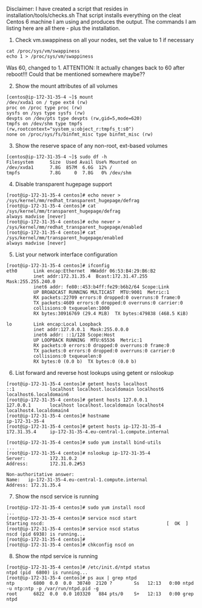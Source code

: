 Disclaimer:
I have created a script that resides in installation/tools/checks.sh
That script installs everything on the cleat Centos 6 machine I am using and produces the output. The commands I am listing here are all there - plus the installation.

1. Check vm.swappiness on all your nodes, set the value to 1 if necessary
```
cat /proc/sys/vm/swappiness
echo 1 > /proc/sys/vm/swappiness
```
Was 60, changed to 1.
ATTENTION: It actually changes back to 60 after reboot!!! Could that be mentioned somewhere maybe??

2. Show the mount attributes of all volumes
```
[centos@ip-172-31-35-4 ~]$ mount
/dev/xvda1 on / type ext4 (rw)
proc on /proc type proc (rw)
sysfs on /sys type sysfs (rw)
devpts on /dev/pts type devpts (rw,gid=5,mode=620)
tmpfs on /dev/shm type tmpfs (rw,rootcontext="system_u:object_r:tmpfs_t:s0")
none on /proc/sys/fs/binfmt_misc type binfmt_misc (rw)
```
3. Show the reserve space of any non-root, ext-based volumes
```
[centos@ip-172-31-35-4 ~]$ sudo df -h
Filesystem      Size  Used Avail Use% Mounted on
/dev/xvda1      7.8G  857M  6.6G  12% /
tmpfs           7.8G     0  7.8G   0% /dev/shm
```
4. Disable transparent hugepage support
```
[root@ip-172-31-35-4 centos]# echo never > /sys/kernel/mm/redhat_transparent_hugepage/defrag
[root@ip-172-31-35-4 centos]# cat /sys/kernel/mm/transparent_hugepage/defrag
always madvise [never]
[root@ip-172-31-35-4 centos]# echo never > /sys/kernel/mm/redhat_transparent_hugepage/enabled
[root@ip-172-31-35-4 centos]# cat /sys/kernel/mm/transparent_hugepage/enabled
always madvise [never]
```
5. List your network interface configuration
```
[root@ip-172-31-35-4 centos]# ifconfig
eth0      Link encap:Ethernet  HWaddr 06:53:B4:29:B6:B2
          inet addr:172.31.35.4  Bcast:172.31.47.255  Mask:255.255.240.0
          inet6 addr: fe80::453:b4ff:fe29:b6b2/64 Scope:Link
          UP BROADCAST RUNNING MULTICAST  MTU:9001  Metric:1
          RX packets:22709 errors:0 dropped:0 overruns:0 frame:0
          TX packets:4609 errors:0 dropped:0 overruns:0 carrier:0
          collisions:0 txqueuelen:1000
          RX bytes:30916769 (29.4 MiB)  TX bytes:479838 (468.5 KiB)

lo        Link encap:Local Loopback
          inet addr:127.0.0.1  Mask:255.0.0.0
          inet6 addr: ::1/128 Scope:Host
          UP LOOPBACK RUNNING  MTU:65536  Metric:1
          RX packets:0 errors:0 dropped:0 overruns:0 frame:0
          TX packets:0 errors:0 dropped:0 overruns:0 carrier:0
          collisions:0 txqueuelen:0
          RX bytes:0 (0.0 b)  TX bytes:0 (0.0 b)
```
6. List forward and reverse host lookups using getent or nslookup
```
[root@ip-172-31-35-4 centos]# getent hosts localhost
::1             localhost localhost.localdomain localhost6 localhost6.localdomain6
[root@ip-172-31-35-4 centos]# getent hosts 127.0.0.1
127.0.0.1       localhost localhost.localdomain localhost4 localhost4.localdomain4
[root@ip-172-31-35-4 centos]# hostname
ip-172-31-35-4
[root@ip-172-31-35-4 centos]# getent hosts ip-172-31-35-4
172.31.35.4     ip-172-31-35-4.eu-central-1.compute.internal

[root@ip-172-31-35-4 centos]# sudo yum install bind-utils
...
[root@ip-172-31-35-4 centos]# nslookup ip-172-31-35-4
Server:         172.31.0.2
Address:        172.31.0.2#53

Non-authoritative answer:
Name:   ip-172-31-35-4.eu-central-1.compute.internal
Address: 172.31.35.4
```
7. Show the nscd service is running
```
[root@ip-172-31-35-4 centos]# sudo yum install nscd
...
[root@ip-172-31-35-4 centos]# service nscd start
Starting nscd:                                             [  OK  ]
[root@ip-172-31-35-4 centos]# service nscd status
nscd (pid 6938) is running...
[root@ip-172-31-35-4 centos]#
[root@ip-172-31-35-4 centos]# chkconfig nscd on
```
8. Show the ntpd service is running
```
[root@ip-172-31-35-4 centos]# /etc/init.d/ntpd status
ntpd (pid  6800) is running...
[root@ip-172-31-35-4 centos]# ps aux | grep ntpd
ntp       6800  0.0  0.0  30740  2120 ?        Ss   12:13   0:00 ntpd -u ntp:ntp -p /var/run/ntpd.pid -g
root      6822  0.0  0.0 103320   884 pts/0    S+   12:13   0:00 grep ntpd
```
